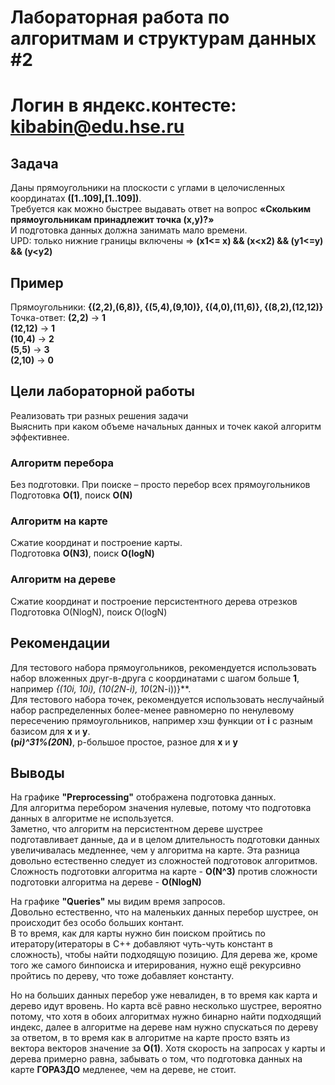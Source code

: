 # Лабораторная работа по алгоритмам и структурам данных #2
# Логин в яндекс.контесте: kibabin@edu.hse.ru

## Задача  
  Даны прямоугольники на плоскости с углами в целочисленных координатах **([1..109],[1..109])**.  
  Требуется как можно быстрее выдавать ответ на вопрос **«Скольким прямоугольникам принадлежит точка (x,y)?»**  
  И подготовка данных должна занимать мало времени.  
UPD: только нижние границы включены => **(x1<= x) && (x<x2) && (y1<=y) && (y<y2)**

## Пример  
Прямоугольники: **{(2,2),(6,8)}, {(5,4),(9,10)}, {(4,0),(11,6)}, {(8,2),(12,12)}**  
Точка-ответ: 
**(2,2)** -> **1**  
**(12,12)** -> **1**  
**(10,4)** -> **2**  
**(5,5)** -> **3**  
**(2,10)** -> **0**  

## Цели лабораторной работы  
  Реализовать три разных решения задачи  
Выяснить при каком объеме начальных данных и точек какой алгоритм эффективнее.  
### Алгоритм перебора
  Без подготовки. При поиске – просто перебор всех прямоугольников  
Подготовка **O(1)**, поиск **O(N)**
### Алгоритм на карте  
  Сжатие координат и построение карты.  
Подготовка **O(N3)**, поиск **O(logN)**  
### Алгоритм на дереве  
  Сжатие координат и построение персистентного дерева отрезков   
Подготовка O(NlogN), поиск O(logN)  

## Рекомендации  
  Для тестового набора прямоугольников, рекомендуется использовать набор вложенных друг-в-друга 
с координатами с шагом больше **1**, например **{(10*i, 10*i), (10*(2N-i), 10*(2N-i))}**.  
Для тестового набора точек, рекомендуется использовать неслучайный набор распределенных 
более-менее равномерно по ненулевому пересечению прямоугольников, например хэш функции от **i** с разным базисом для **x** и **y**.   
**(p*i)^31%(20*N)**, p-большое простое, разное для **x** и **y**

## Выводы

  На графике **"Preprocessing"** отображена подготовка данных.  
Для алгоритма перебором значения нулевые, потому что подготовка данных в алгоритме не используется.  
Заметно, что алгоритм на персистентном дереве шустрее подготавливает данные, да
и в целом длительность подготовки данных увеличивалась медленнее, чем у алгоритма на карте.
Эта разница довольно естественно следует из сложностей подготовок алгоритмов.
Сложность подготовки алгоритма на карте - **O(N^3)** против сложности подготовки алгоритма на дереве - **O(NlogN)**

  На графике **"Queries"** мы видим время запросов.   
Довольно естественно, что на маленьких данных перебор шустрее, он происходит без особо больших контант.  
В то время, как для карты нужно бин поиском пройтись по итератору(итераторы в C++ добавляют чуть-чуть констант в сложность), 
чтобы найти подходящую позицию. Для дерева же, кроме того же самого бинпоиска и итерирования, нужно ещё рекурсивно пройтись по дереву, что тоже добавляет константу.  

  Но на больших данных перебор уже невалиден, в то время как карта и дерево идут вровень. Но карта всё равно несколько шустрее, 
вероятно потому, что хотя в обоих алгоритмах нужно бинарно найти подходящий индекс, 
далее в алгоритме на дереве нам нужно спускаться по дереву за ответом, в то время как в алгоритме на карте просто взять из 
вектора векторов значение за **O(1)**. Хотя скорость на запросах у карты и дерева примерно равна, забывать о том, 
что подготовка данных на карте **ГОРАЗДО** медленее, чем на дереве, не стоит.
